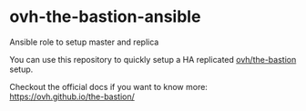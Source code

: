 # ovh-the-bastion-ansible
Ansible role to setup master and replica

You can use this repository to quickly setup a HA replicated [ovh/the-bastion](https://github.com/ovh/the-bastion) setup.

Checkout the official docs if you want to know more: https://ovh.github.io/the-bastion/

